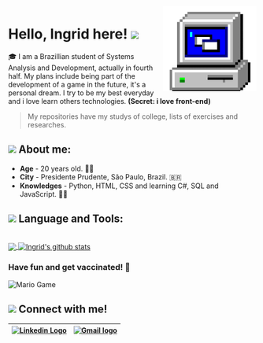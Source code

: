 <img align="right" alt="PC GIF" src="https://github.com/TheDudeThatCode/TheDudeThatCode/blob/master/Assets/PC.gif" width="190" />

# Hello, Ingrid here! <img src="https://github.com/TheDudeThatCode/TheDudeThatCode/blob/master/Assets/Hi.gif" width="29px">

🎓 I am a Brazillian student of Systems Analysis and Development, actually in fourth half. 
My plans include being part of the development of a game in the future, it's a personal dream. I try to be my best everyday and i love learn others technologies. **(Secret: i love front-end)**
> My repositories have my studys of college, lists of exercises and researches.


## <img src="https://raw.githubusercontent.com/TheDudeThatCode/TheDudeThatCode/master/Assets/hmm.gif" width="40px" /> About me:

* **Age** - 20 years old. 🤘🏻
* **City** - Presidente Prudente, São Paulo, Brazil. 🇧🇷
* **Knowledges** - Python, HTML, CSS and learning C#, SQL and JavaScript. 👩‍💻


## <img src="https://github.com/TheDudeThatCode/TheDudeThatCode/blob/master/Assets/Rocket.gif" width="40px"> Language and Tools:
<br>

<a href="https://github.com/ing01">
  <img align="center" src="https://github-readme-stats.vercel.app/api/top-langs/?username=ing01&theme=dark&hide_langs_below=1" />
</a>

<a href="https://github.com/ing01">
 <img align="center" src="https://github-readme-stats.vercel.app/api?username=ing01&show_icons=true&theme=dark&line_height=27" alt="Ingrid's github stats"/>
</a>


<br>

### Have fun and get vaccinated! 🐊

<img src="https://github.com/TheDudeThatCode/TheDudeThatCode/blob/master/Assets/Mario_Gameplay.gif" alt="Mario Game" width="980">

<br>

## <img src="https://github.com/TheDudeThatCode/TheDudeThatCode/blob/master/Assets/Handshake.gif" height="40px"> Connect with me!
| [<img src="https://github.com/TheDudeThatCode/TheDudeThatCode/blob/master/Assets/Linkedin.svg" alt="Linkedin Logo" width="32">](https://www.linkedin.com/in/ingrid-bernardi-24244b1b7/)  | [<img src="https://github.com/TheDudeThatCode/TheDudeThatCode/blob/master/Assets/Gmail.svg" alt="Gmail logo" height="32">](mailto:ingribpilla@gmail.com)
|:---:|:---:|
